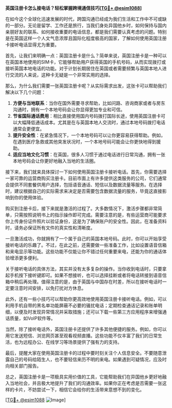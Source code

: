**英国注册卡怎么接电话？轻松掌握跨境通信技巧[[TG💪+ @esim1088](https://t.me/s/esim1088)]**

在如今这个全球化迅速发展的时代，跨国沟通已经成为我们生活和工作中不可或缺的一部分。无论是留学、工作还是旅行，当我们身处异国他乡时，如何保持与国内亲朋好友的联系、如何接收重要的电话信息，都是我们需要认真考虑的问题。特别是在英国这样一个人文气息浓厚且国际化程度极高的国家，了解如何使用英国注册卡接听电话显得尤为重要。

首先，让我们来明确一点：英国注册卡是什么？简单来说，英国注册卡是一种可以在英国本地使用的SIM卡，它能够帮助用户获得英国的手机号码，从而实现拨打或接听英国本地电话的功能。对于计划长期居住在英国或者需要频繁与英国本地人进行交流的人来说，这种卡无疑是一个非常实用的选择。

那么，为什么我们需要一张英国注册卡呢？从实际需求出发，这张卡可以帮助我们解决以下几个问题：

1. **方便与当地联系**：当你在国外需要寻求帮助，比如问路、咨询商家或者与房东沟通时，拥有一个本地号码会让你显得更加专业和可信。
2. **节省国际通话费用**：相比直接使用国内号码拨打国际长途，使用英国注册卡可以大幅降低通话成本。尤其是在与英国本地人交流时，通过本地号码拨打电话通常会更便宜。
3. **提升安全性**：在紧急情况下，一个本地号码可以让你更容易获得帮助。例如，在遇到医疗急救或其他突发状况时，一个本地号码可能会让你更快地得到援助。
4. **适应当地文化习惯**：在英国，很多人习惯于通过电话进行日常沟通，拥有一张本地号码会让你更好地融入当地的生活圈。

接下来，我们就来具体探讨一下如何使用英国注册卡接听电话。首先，你需要选择一家可靠的运营商购买注册卡。目前市面上有许多提供这类服务的公司，它们通常会提供不同套餐供用户选择，包括语音通话、短信以及数据流量等服务。在选择时，建议根据自己的实际需求来决定是否需要包含数据流量的服务，毕竟这直接影响到你的使用体验。

购买到注册卡后，接下来就是激活的过程了。大多数情况下，激活步骤都非常简单，只需按照说明书上的指示操作即可完成。需要注意的是，有些运营商可能要求你上传身份证件照片以验证身份，这是为了确保账户的安全性。因此，在准备资料时，请务必保证所有文件的真实性和清晰度。

一旦激活成功，你就拥有了一个属于自己的英国本地号码。此时，你可以开始享受接听电话的乐趣了。不过，在此之前，还需要做一些准备工作，比如设置语音信箱和来电显示等功能。这些功能不仅能让你不错过任何重要来电，还能为你的通话体验增添更多便利。

关于接听电话的具体方法，其实并没有太多复杂的操作。当你收到电话时，只要拿起手机按下接听键即可。如果不想接听，也可以选择挂断或者将电话转接到语音信箱中稍后再处理。值得注意的是，由于英国与中国存在时差，所以在接听电话时一定要注意时间安排，以免打扰对方休息。

此外，还有一些小技巧可以帮助你更高效地使用英国注册卡接听电话。例如，可以利用手机自带的黑名单功能屏蔽不必要的骚扰电话；定期检查通话记录和账单明细，以便及时发现异常情况并采取措施；还可以下载一些第三方应用程序来增强通话质量，如VoIP软件等。

当然，除了接听电话外，英国注册卡还提供了许多其他便捷的服务。例如，你可以用它发送短信、浏览网页甚至观看视频直播。这些功能不仅丰富了我们的日常生活，也为远程办公、在线学习等场景提供了强有力的支持。

最后，提醒大家在使用英国注册卡的过程中要时刻关注个人信息安全。不要随意泄露自己的号码给陌生人，也不要轻信来历不明的来电。如果遇到可疑情况，应及时向相关部门报告。

总之，英国注册卡是一项极具实用价值的工具，它能帮助我们在异国他乡更好地融入当地社会，并且极大地提升了我们的沟通效率。如果你正在考虑是否需要一张这样的卡片，不妨尝试一下，相信它会给你的生活带来意想不到的变化。

[[TG💪+ @esim1088](https://t.me/s/esim1088) ![Image](https://i.postimg.cc/4NQfJmqS/Snipaste-2025-05-13-00-14-12.png)]